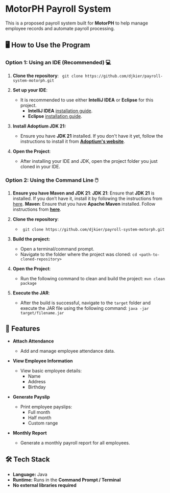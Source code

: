 
# MotorPH Payroll System

This is a proposed payroll system built for **MotorPH** to help manage employee records and automate payroll processing.

## 🖥️ How to Use the Program

### Option 1: Using an IDE (Recommended) 💻

 1. **Clone the repository**:
	  ` git clone https://github.com/djkier/payroll-system-motorph.git`
	  
 2. **Set up your IDE**:
	- It is recommended to use either **IntelliJ IDEA** or **Eclipse** for this project.
		- **IntelliJ IDEA** [installation guide](https://www.jetbrains.com/help/idea/installation-guide.html).
		- **Eclipse** [installation guide](https://eclipseide.org/).
 3. **Install Adoptium JDK 21:**
	 - Ensure you have **JDK 21** installed. If you don't have it yet, follow the instructions to install it from **[Adoptium's website](https://adoptium.net/installation/)**.
 4. **Open the Project**:
	 - After installing your IDE and JDK, open the project folder you just cloned in your IDE.


### Option 2: Using the Command Line 🖱️

 1. **Ensure you have Maven and JDK 21**:
	  **JDK 21**: Ensure that **JDK 21** is installed. If you don’t have it, install it by following the instructions  from [here](https://adoptium.net/installation/).
	  **Maven**: Ensure that you have **Apache Maven** installed. Follow instructions from **[here](https://maven.apache.org/install.html)**.
	  
 2. **Clone the repository**:
	- ` git clone https://github.com/djkier/payroll-system-motorph.git`
	
 3. ****Build the project**:**
	 - Open a terminal/command prompt.
	 - Navigate to the folder where the project was cloned:
		  `cd <path-to-cloned-repository>`
		  
 4. **Open the Project**:
	 - Run the following command to clean and build the project:
		  `mvn clean package`
	 
 5. **Execute the JAR**:
	 - After the build is successful, navigate to the `target` folder and execute the JAR file using the following command:
	  `java -jar target/filename.jar`

## 📌 Features

- **Attach Attendance**
  - Add and manage employee attendance data.

- **View Employee Information**
  - View basic employee details:
    - Name
    - Address
    - Birthday

- **Generate Payslip**
  - Print employee payslips:
    - Full month
    - Half month
    - Custom range

- **Monthly Report**
  - Generate a monthly payroll report for all employees.

## 🛠 Tech Stack

- **Language:** Java 
- **Runtime:** Runs in the **Command Prompt / Terminal**
- **No external libraries required**
